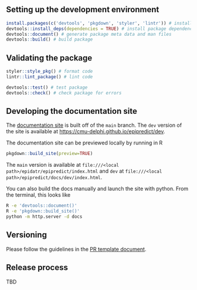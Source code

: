 ## Setting up the development environment

```r
install.packages(c('devtools', 'pkgdown', 'styler', 'lintr')) # install dev dependencies
devtools::install_deps(dependencies = TRUE) # install package dependencies
devtools::document() # generate package meta data and man files
devtools::build() # build package
```

## Validating the package

```r
styler::style_pkg() # format code
lintr::lint_package() # lint code

devtools::test() # test package
devtools::check() # check package for errors
```

## Developing the documentation site

The [documentation site](https://cmu-delphi.github.io/epipredict/) is built off of the `main` branch. The `dev` version of the site is available at https://cmu-delphi.github.io/epipredict/dev.

The documentation site can be previewed locally by running in R

```r
pkgdown::build_site(preview=TRUE)
```

The `main` version is available at `file:///<local path>/epidatr/epipredict/index.html` and `dev` at `file:///<local path>/epipredict/docs/dev/index.html`.

You can also build the docs manually and launch the site with python. From the terminal, this looks like

```bash
R -e 'devtools::document()'
R -e 'pkgdown::build_site()'
python -m http.server -d docs
```

## Versioning

Please follow the guidelines in the [PR template document](.github/pull_request_template.md).

## Release process

TBD
